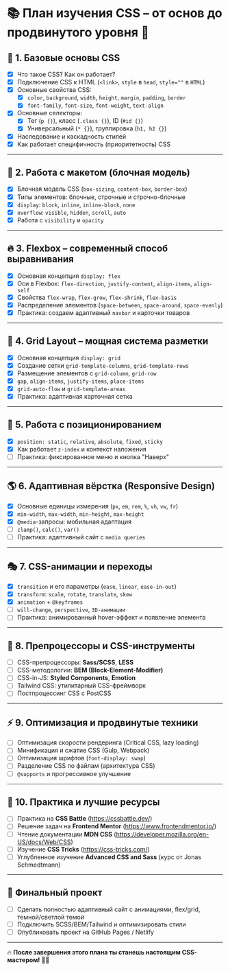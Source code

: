 # 📚 План изучения **CSS** – от основ до продвинутого уровня 🚀

## 🏁 **1. Базовые основы CSS**  
- [x] Что такое CSS? Как он работает?  
- [x] Подключение CSS к HTML (`<link>`, `style` в `head`, `style=""` в `HTML`)  
- [x] Основные свойства CSS:  
  - [x] `color`, `background`, `width`, `height`, `margin`, `padding`, `border`
  - [x] `font-family`, `font-size`, `font-weight`, `text-align`
- [x] Основные селекторы:  
  - [x] Тег (`p {}`), класс (`.class {}`), ID (`#id {}`)
  - [x] Универсальный (`* {}`), группировка (`h1, h2 {}`)
- [x] Наследование и каскадность стилей  
- [x] Как работает специфичность (приоритетность) CSS  

---

## 🎨 **2. Работа с макетом (блочная модель)**
- [x] Блочная модель CSS (`box-sizing`, `content-box`, `border-box`)
- [x] Типы элементов: блочные, строчные и строчно-блочные
- [x] `display`: `block`, `inline`, `inline-block`, `none`
- [x] `overflow`: `visible`, `hidden`, `scroll`, `auto`
- [x] Работа с `visibility` и `opacity`

---

## 🔥 **3. Flexbox – современный способ выравнивания**
- [x] Основная концепция `display: flex`
- [x] Оси в Flexbox: `flex-direction`, `justify-content`, `align-items`, `align-self`
- [x] Свойства `flex-wrap`, `flex-grow`, `flex-shrink`, `flex-basis`
- [x] Распределение элементов (`space-between`, `space-around`, `space-evenly`)
- [x] Практика: создаем адаптивный `navbar` и карточки товаров

---

## 🎯 **4. Grid Layout – мощная система разметки**
- [x] Основная концепция `display: grid`
- [x] Создание сетки `grid-template-columns`, `grid-template-rows`
- [x] Размещение элементов с `grid-column`, `grid-row`
- [x] `gap`, `align-items`, `justify-items`, `place-items`
- [x] `grid-auto-flow` и `grid-template-areas`
- [x] Практика: адаптивная карточная сетка

---

## 🎨 **5. Работа с позиционированием**
- [x] `position: static`, `relative`, `absolute`, `fixed`, `sticky`
- [x] Как работает `z-index` и контекст наложения
- [ ] Практика: фиксированное меню и кнопка "Наверх"

---

## 🌎 **6. Адаптивная вёрстка (Responsive Design)**
- [x] Основные единицы измерения (`px`, `em`, `rem`, `%`, `vh`, `vw`, `fr`)
- [x] `min-width`, `max-width`, `min-height`, `max-height`
- [x] `@media`-запросы: мобильная адаптация
- [ ] `clamp()`, `calc()`, `var()`
- [ ] Практика: адаптивный сайт с `media queries`

---

## 🎭 **7. CSS-анимации и переходы**
- [x] `transition` и его параметры (`ease`, `linear`, `ease-in-out`)
- [x] `transform`: `scale`, `rotate`, `translate`, `skew`
- [x] `animation` + `@keyframes`
- [ ] `will-change`, `perspective`, `3D-анимации`
- [ ] Практика: анимированный hover-эффект и появление элемента

---

## 🎨 **8. Препроцессоры и CSS-инструменты**
- [ ] CSS-препроцессоры: **Sass/SCSS**, **LESS**
- [ ] CSS-методологии: **BEM (Block-Element-Modifier)**
- [ ] CSS-in-JS: **Styled Components**, **Emotion**
- [ ] Tailwind CSS: утилитарный CSS-фреймворк
- [ ] Постпроцессинг CSS с PostCSS

---

## ⚡ **9. Оптимизация и продвинутые техники**
- [ ] Оптимизация скорости рендеринга (Critical CSS, lazy loading)
- [ ] Минификация и сжатие CSS (Gulp, Webpack)
- [ ] Оптимизация шрифтов (`font-display: swap`)
- [ ] Разделение CSS по файлам (архитектура CSS)
- [ ] `@supports` и прогрессивное улучшение

---

## 🚀 **10. Практика и лучшие ресурсы**
- [ ] Практика на **CSS Battle** (https://cssbattle.dev/)
- [ ] Решение задач на **Frontend Mentor** (https://www.frontendmentor.io/)
- [ ] Чтение документации **MDN CSS** (https://developer.mozilla.org/en-US/docs/Web/CSS)
- [ ] Изучение **CSS Tricks** (https://css-tricks.com/)
- [ ] Углубленное изучение **Advanced CSS and Sass** (курс от Jonas Schmedtmann)

---

## 🎯 **Финальный проект**
- [ ] Сделать полностью адаптивный сайт с анимациями, flex/grid, темной/светлой темой
- [ ] Подключить SCSS/BEM/Tailwind и оптимизировать стили
- [ ] Опубликовать проект на GitHub Pages / Netlify

---

🔥 **После завершения этого плана ты станешь настоящим CSS-мастером!** 🚀💡
